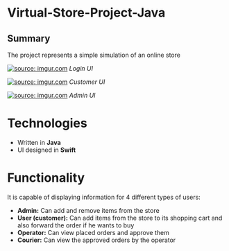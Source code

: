 # Virtual-Store-Project-Java

## Summary

 The project represents a simple simulation of an online store
 
<a href="https://imgur.com/stFDy4R"><img src="https://i.imgur.com/stFDy4R.png" title="source: imgur.com" /></a>	
*Login UI*

<a href="https://imgur.com/xnBxeul"><img src="https://i.imgur.com/xnBxeul.png" title="source: imgur.com" /></a>
*Customer UI*

<a href="https://imgur.com/qo2lv84"><img src="https://i.imgur.com/qo2lv84.png" title="source: imgur.com" /></a>
*Admin UI*

# Technologies

- Written in **Java**
- UI designed in **Swift**

# Functionality

It is capable of displaying information for 4 different types of users:
- **Admin:** Can add and remove items from the store
- **User (customer):** Can add items from the store to its shopping cart and also forward the order if he wants to buy
- **Operator:** Can view placed orders and approve them
- **Courier:** Can view the approved orders by the operator


<!--stackedit_data:
eyJoaXN0b3J5IjpbLTM2MzA2NjE0NCwxNjcxMTk2Mjk4XX0=
-->